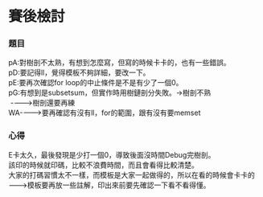 # 賽後檢討

### 題目
pA:對樹剖不太熟，有想到怎麼寫，但寫的時候卡卡的，也有一些錯誤。<br>
pD:要記得ll，覺得模板不夠詳細，要改一下。<br>
pE:要再次確認for loop的中止條件是不是有少了一個0。<br>
pG:有想到是subsetsum，但實作時用樹鏈剖分失敗。->樹剖不熟<br>
&nbsp;---->樹剖還要再練<br>
WA---->要再確認有沒有ll，for的範圍，跟有沒有要memset<br>

### 心得
E卡太久，最後發現是少打一個0，導致後面沒時間Debug完樹剖。<br>
該印的時候就印碼，比較不浪費時間，而且會看得比較清楚。<br>
大家的打碼習慣太不一樣，而模板是大家一起做得的，所以在看的時候會卡卡的<br>
--->模板要再放一些註解，印出來前要先確認一下看不看得懂。<br>
